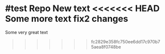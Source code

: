 #test Repo
New text
<<<<<<< HEAD
Some more text
fix2 changes
=======
Some very great text
>>>>>>> fc2829e358fc750ee6dd17c970b75aea8f0748be

